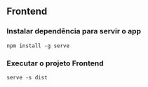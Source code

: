 ## Frontend

### Instalar dependência para servir o app
```npm install -g serve```

### Executar o projeto Frontend
```serve -s dist```